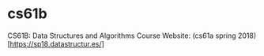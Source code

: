 # cs61b
CS61B: Data Structures and Algorithms
Course Website: (cs61a spring 2018)[https://sp18.datastructur.es/]
